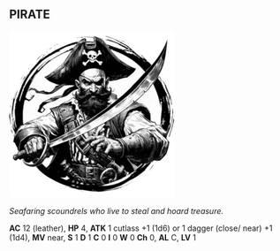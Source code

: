 ## PIRATE

![](images/pirate.webp)

_Seafaring scoundrels who live to steal and hoard treasure._

**AC** 12 (leather), **HP** 4, **ATK** 1 cutlass +1 (1d6) or 1 dagger (close/ near) +1 (1d4), **MV** near, **S** 1 **D** 1 **C** 0 **I** 0 **W** 0 **Ch** 0, **AL** C, **LV** 1

